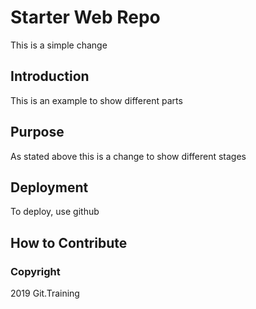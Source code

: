 # Starter Web Repo

This is a simple change

## Introduction

This is an example to show different parts

## Purpose

As stated above this is a change to show different stages

## Deployment

To deploy, use github

## How to Contribute

### Copyright

2019 Git.Training
